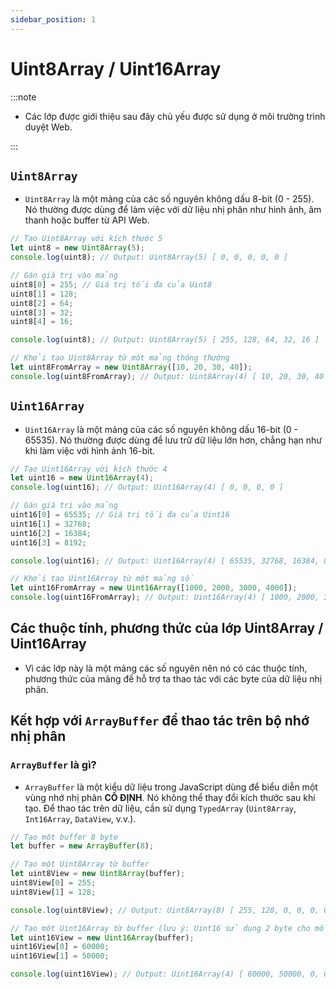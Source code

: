 ```yaml
---
sidebar_position: 1
---
```


# Uint8Array / Uint16Array

:::note

- Các lớp được giới thiệu sau đây chủ yếu được sử dụng ở môi trường trình duyệt Web.

:::

## `Uint8Array`

- `Uint8Array` là một mảng của các số nguyên không dấu 8-bit (0 - 255). Nó thường được dùng để làm việc với dữ liệu nhị phân như hình ảnh, âm thanh hoặc buffer từ API Web.

```js
// Tạo Uint8Array với kích thước 5
let uint8 = new Uint8Array(5);
console.log(uint8); // Output: Uint8Array(5) [ 0, 0, 0, 0, 0 ]

// Gán giá trị vào mảng
uint8[0] = 255; // Giá trị tối đa của Uint8
uint8[1] = 128;
uint8[2] = 64;
uint8[3] = 32;
uint8[4] = 16;

console.log(uint8); // Output: Uint8Array(5) [ 255, 128, 64, 32, 16 ]

// Khởi tạo Uint8Array từ một mảng thông thường
let uint8FromArray = new Uint8Array([10, 20, 30, 40]);
console.log(uint8FromArray); // Output: Uint8Array(4) [ 10, 20, 30, 40 ]
```

## `Uint16Array`

- `Uint16Array` là một mảng của các số nguyên không dấu 16-bit (0 - 65535). Nó thường được dùng để lưu trữ dữ liệu lớn hơn, chẳng hạn như khi làm việc với hình ảnh 16-bit.

```js
// Tạo Uint16Array với kích thước 4
let uint16 = new Uint16Array(4);
console.log(uint16); // Output: Uint16Array(4) [ 0, 0, 0, 0 ]

// Gán giá trị vào mảng
uint16[0] = 65535; // Giá trị tối đa của Uint16
uint16[1] = 32768;
uint16[2] = 16384;
uint16[3] = 8192;

console.log(uint16); // Output: Uint16Array(4) [ 65535, 32768, 16384, 8192 ]

// Khởi tạo Uint16Array từ một mảng số
let uint16FromArray = new Uint16Array([1000, 2000, 3000, 4000]);
console.log(uint16FromArray); // Output: Uint16Array(4) [ 1000, 2000, 3000, 4000 ]
```

## Các thuộc tính, phương thức của lớp Uint8Array / Uint16Array

- Vì các lớp này là một mảng các số nguyên nên nó có các thuộc tính, phương thức của mảng để hỗ trợ ta thao tác với các byte của dữ liệu nhị phân.

## Kết hợp với `ArrayBuffer` để thao tác trên bộ nhớ nhị phân

### `ArrayBuffer` là gì?

- `ArrayBuffer` là một kiểu dữ liệu trong JavaScript dùng để biểu diễn một vùng nhớ nhị phân **CỐ ĐỊNH**. Nó không thể thay đổi kích thước sau khi tạo. Để thao tác trên dữ liệu, cần sử dụng `TypedArray` (`Uint8Array`, `Int16Array`, `DataView`, v.v.).

```js
// Tạo một buffer 8 byte
let buffer = new ArrayBuffer(8);

// Tạo một Uint8Array từ buffer
let uint8View = new Uint8Array(buffer);
uint8View[0] = 255;
uint8View[1] = 128;

console.log(uint8View); // Output: Uint8Array(8) [ 255, 128, 0, 0, 0, 0, 0, 0 ]

// Tạo một Uint16Array từ buffer (lưu ý: Uint16 sử dụng 2 byte cho mỗi phần tử)
let uint16View = new Uint16Array(buffer);
uint16View[0] = 60000;
uint16View[1] = 50000;

console.log(uint16View); // Output: Uint16Array(4) [ 60000, 50000, 0, 0 ]
```
